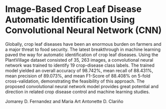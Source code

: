 # Image-Based Crop Leaf Disease Automatic Identification Using Convolutional Neural Network (CNN)

Globally, crop leaf diseases have been an enormous burden on farmers and a major threat to food security. The latest breakthrough in machine learning paved the way for automatic identification of crop leaf diseases. Using the PlantVillage dataset consisted of 35, 263 images, a convolutional neural network was trained to identify 19 crop-disease class labels. The trained model yielded an overall accuracy of 98.742\%, mean recall of 88.431\%, mean precision of 89.073\%, and mean F1-Score of 88.408\% on 5-fold cross-validation, demonstrating the feasibility of this approach. The proposed convolutional neural network model provides great potential and direction in related crop disease control and machine learning studies.

Jomarey D. Fernandez and Maria Art Antonette D. Clariño
